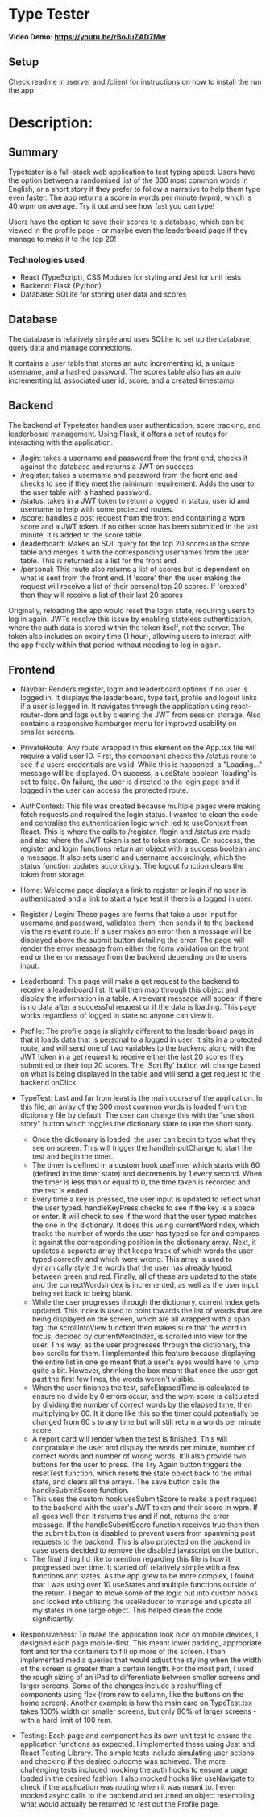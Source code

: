 # Type Tester

#### Video Demo: https://youtu.be/rBoJuZAD7Mw

## Setup

Check readme in /server and /client for instructions on how to install the run the app

# Description:

## Summary

Typetester is a full-stack web application to test typing speed. Users have the option between a randomised list of the 300 most common words in English, or a short story if they prefer to follow a narrative to help them type even faster. The app returns a score in words per minute (wpm), which is 40 wpm on average. Try it out and see how fast you can type!

Users have the option to save their scores to a database, which can be viewed in the profile page - or maybe even the leaderboard page if they manage to make it to the top 20!

### Technologies used

- React (TypeScript), CSS Modules for styling and Jest for unit tests
- Backend: Flask (Python)
- Database: SQLite for storing user data and scores

## Database

The database is relatively simple and uses SQLite to set up the database, query data and manage connections.

It contains a user table that stores an auto incrementing id, a unique username, and a hashed password. The scores table also has an auto incrementing id, associated user id, score, and a created timestamp.

## Backend

The backend of Typetester handles user authentication, score tracking, and leaderboard management. Using Flask, it offers a set of routes for interacting with the application.

- /login: takes a username and password from the front end, checks it against the database and returns a JWT on success
- /register: takes a username and password from the front end and checks to see if they meet the minimum requirement. Adds the user to the user table with a hashed password.
- /status: takes in a JWT token to return a logged in status, user id and username to help with some protected routes.
- /score: handles a post request from the front end containing a wpm score and a JWT token. If no other score has been submitted in the last minute, it is added to the score table.
- /leaderboard: Makes an SQL query for the top 20 scores in the score table and merges it with the corresponding usernames from the user table. This is returned as a list for the front end.
- /personal: This route also returns a list of scores but is dependent on what is sent from the front end. If 'score' then the user making the request will receive a list of their personal top 20 scores. If 'created' then they will receive a list of their last 20 scores

Originally, reloading the app would reset the login state, requiring users to log in again. JWTs resolve this issue by enabling stateless authentication, where the auth data is stored within the token itself, not the server. The token also includes an expiry time (1 hour), allowing users to interact with the app freely within that period without needing to log in again.

## Frontend

- Navbar: Renders register, login and leaderboard options if no user is logged in. It displays the leaderboard, type test, profile and logout links if a user is logged in. It navigates through the application using react-router-dom and logs out by clearing the JWT from session storage. Also contains a responsive hamburger menu for improved usability on smaller screens.

- PrivateRoute: Any route wrapped in this element on the App.tsx file will require a valid user ID. First, the component checks the /status route to see if a users credentials are valid. While this is happened, a "Loading..." message will be displayed. On success, a useState boolean 'loading' is set to false. On failure, the user is directed to the login page and if logged in the user can access the protected route.

- AuthContext: This file was created because multiple pages were making fetch requests and required the login status. I wanted to clean the code and centralise the authentication logic which led to useContext from React. This is where the calls to /register, /login and /status are made and also where the JWT token is set to token storage. On success, the register and login functions return an object with a success boolean and a message. It also sets userId and username accordingly, which the status function updates accordingly. The logout function clears the token from storage.

- Home: Welcome page displays a link to register or login if no user is authenticated and a link to start a type test if there is a logged in user.

- Register / Login: These pages are forms that take a user input for username and password, validates them, then sends it to the backend via the relevant route. If a user makes an error then a message will be displayed above the submit button detailing the error. The page will render the error message from either the form validation on the front end or the error message from the backend depending on the users input.

- Leaderboard: This page will make a get request to the backend to receive a leaderboard list. It will then map through this object and display the information in a table. A relevant message will appear if there is no data after a successful request or if the data is loading. This page works regardless of logged in state so anyone can view it.

- Profile: The profile page is slightly different to the leaderboard page in that it loads data that is personal to a logged in user. It sits in a protected route, and will send one of two variables to the backend along with the JWT token in a get request to receive either the last 20 scores they submitted or their top 20 scores. The 'Sort By' button will change based on what is being displayed in the table and will send a get request to the backend onClick.

- TypeTest: Last and far from least is the main course of the application. In this file, an array of the 300 most common words is loaded from the dictionary file by default. The user can change this with the "use short story" button which toggles the dictionary state to use the short story.

  - Once the dictionary is loaded, the user can begin to type what they see on screen. This will trigger the handleInputChange to start the test and begin the timer.
  - The timer is defined in a custom hook useTimer which starts with 60 (defined in the timer state) and decrements by 1 every second. When the timer is less than or equal to 0, the time taken is recorded and the test is ended.
  - Every time a key is pressed, the user input is updated to reflect what the user typed. handleKeyPress checks to see if the key is a space or enter. It will check to see if the word that the user typed matches the one in the dictionary. It does this using currentWordIndex, which tracks the number of words the user has typed so far and compares it against the corresponding position in the dictionary array. Next, it updates a separate array that keeps track of which words the user typed correctly and which were wrong. This array is used to dynamically style the words that the user has already typed, between green and red. Finally, all of these are updated to the state and the correctWordsIndex is incremented, as well as the user input being set back to being blank.
  - While the user progresses through the dictionary, current index gets updated. This index is used to point towards the list of words that are being displayed on the screen, which are all wrapped with a span tag. the scrollIntoView function then makes sure that the word in focus, decided by currentWordIndex, is scrolled into view for the user. This way, as the user progresses through the dictionary, the box scrolls for them. I implemented this feature because displaying the entire list in one go meant that a user's eyes would have to jump quite a bit. However, shrinking the box meant that once the user got past the first few lines, the words weren't visible.
  - When the user finishes the test, safeElapsedTime is calculated to ensure no divide by 0 errors occur, and the wpm score is calculated by dividing the number of correct words by the elapsed time, then multiplying by 60. It it done like this so the timer could potentially be changed from 60 s to any time but will still return a words per minute score.
  - A report card will render when the test is finished. This will congratulate the user and display the words per minute, number of correct words and number of wrong words. It'll also provide two buttons for the user to press. The Try Again button triggers the resetTest function, which resets the state object back to the initial state, and clears all the arrays. The save button calls the handleSubmitScore function.
  - This uses the custom hook useSubmitScore to make a post request to the backend with the user's JWT token and their score in wpm. If all goes well then it returns true and if not, returns the error message. If the handleSubmitScore function receives true then then the submit button is disabled to prevent users from spamming post requests to the backend. This is also protected on the backend in case users decided to remove the disabled javascript on the button.
  - The final thing I'd like to mention regarding this file is how it progressed over time. It started off relatively simple with a few functions and states. As the app grew to be more complex, I found that I was using over 10 useStates and multiple functions outside of the return. I began to move some of the logic out into custom hooks and looked into utilising the useReducer to manage and update all my states in one large object. This helped clean the code significantly.

- Responsiveness: To make the application look nice on mobile devices, I designed each page mobile-first. This meant lower padding, appropriate font and for the containers to fill up more of the screen. I then implemented media queries that would adjust the styling when the width of the screen is greater than a certain length. For the most part, I used the rough sizing of an iPad to differentiate between smaller screens and larger screens. Some of the changes include a reshuffling of components using flex (from row to column, like the buttons on the home screen). Another example is how the main card on TypeTest.tsx takes 100% width on smaller screens, but only 80% of larger screens - with a hard limit of 100 rem.

- Testing: Each page and component has its own unit test to ensure the application functions as expected. I implemented these using Jest and React Testing Library. The simple tests include simulating user actions and checking if the desired outcome was achieved. The more challenging tests included mocking the auth hooks to ensure a page loaded in the desired fashion. I also mocked hooks like useNavigate to check if the application was routing when it was meant to. I even mocked async calls to the backend and returned an object resembling what would actually be returned to test out the Profile page.
